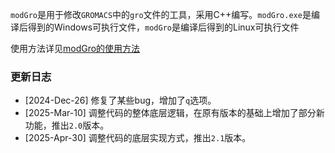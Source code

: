 `modGro`是用于修改`GROMACS`中的`gro`文件的工具，采用C++编写。`modGro.exe`是编译后得到的Windows可执行文件，`modGro`是编译后得到的Linux可执行文件 <br>

使用方法详见<a href="https://blog.99092019.xyz/modGro_usage.html">modGro的使用方法</a>

### 更新日志
* [2024-Dec-26] 修复了某些bug，增加了`q`选项。
* [2025-Mar-10] 调整代码的整体底层逻辑，在原有版本的基础上增加了部分新功能，推出`2.0`版本。
* [2025-Apr-30] 调整代码的底层实现方式，推出`2.1`版本。
